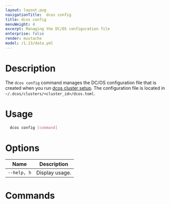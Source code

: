 ```yaml
---
layout: layout.pug
navigationTitle:  dcos config
title: dcos config
menuWeight: 4
excerpt: Managing the DC/OS configuration file
enterprise: false
render: mustache
model: /1.13/data.yml
---
```


# Description

The `dcos config` command manages the DC/OS configuration file that is created when you run [dcos cluster setup](/1.13/cli/command-reference/dcos-cluster/dcos-cluster-setup/). The configuration file is located in `~/.dcos/clusters/<cluster_id>/dcos.toml`.

# Usage

```bash
  dcos config [command]
```

# Options

| Name |  Description |
|---------|-------------|
| `--help, h`   |   Display usage. |



# Commands

